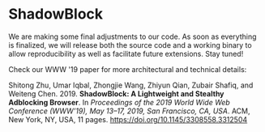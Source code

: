 # ShadowBlock
We are making some final adjustments to our code. As soon as everything is finalized, we will release both the source code and a working binary to allow reproducibility as well as facilitate future extensions. Stay tuned!

Check our WWW '19 paper for more architectural and technical details:

Shitong Zhu, Umar Iqbal, Zhongjie Wang, Zhiyun Qian, Zubair Shafiq, and Weiteng Chen. 2019. **ShadowBlock: A Lightweight and Stealthy Adblocking Browser**. In *Proceedings of the 2019 World Wide Web Conference (WWW’19), May 13–17, 2019, San Francisco, CA, USA*. ACM, New York, NY, USA, 11 pages. https://doi.org/10.1145/3308558.3312504
